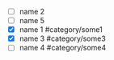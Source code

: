 - [ ] name 2
- [ ] name 5
- [x] name 1 #category/some1
- [x] name 3 #category/some3
- [ ] name 4 #category/some4
